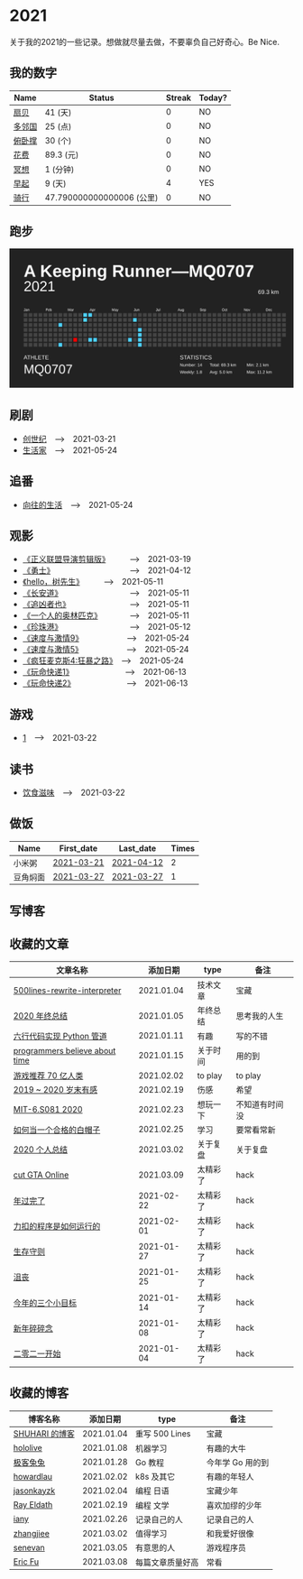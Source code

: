 # 2021
关于我的2021的一些记录。想做就尽量去做，不要辜负自己好奇心。Be Nice.

## 我的数字

<!--START_SECTION:my_number-->
| Name | Status | Streak | Today? | 
 | ---- | ---- | ---- | ---- |
| [扇贝](https://web.shanbay.com/web/users/mq0707/zone) | 41 (天) | 0 | NO |
| [多邻国](https://www.duolingo.com/profile/MQU3K9) | 25 (点) | 0 | NO |
| [俯卧撑](https://github.com/MQ-0707/2021/issues/10) | 30 (个) | 0 | NO |
| [花费](https://github.com/MQ-0707/2021/issues/8) | 89.3 (元) | 0 | NO |
| [冥想](https://github.com/MQ-0707/2021/issues/6) | 1 (分钟) | 0 | NO |
| [早起](https://github.com/MQ-0707/2021/issues/3) | 9 (天) | 4 | YES |
| [骑行](https://github.com/MQ-0707/2021/issues/14) | 47.790000000000006 (公里) | 0 | NO |

<!--END_SECTION:my_number-->

## 跑步

![](https://github.com/MQ-0707/A_Nike_Runner/blob/master/assets/github.svg)

## 刷剧

<!--START_SECTION:my_drama-->
- [创世纪](https://github.com/MQ-0707/2021/issues/7#issuecomment-803507365)　-->　2021-03-21
- [生活家](https://github.com/MQ-0707/2021/issues/7#issuecomment-846671269)　-->　2021-05-24
<!--END_SECTION:my_drama-->

## 追番

<!--START_SECTION:my_bangumi-->
- [向往的生活](https://github.com/MQ-0707/2021/issues/9#issuecomment-846671636)　-->　2021-05-24
<!--END_SECTION:my_bangumi-->

## 观影

<!--START_SECTION:my_movie-->
- [《正义联盟导演剪辑版》](https://github.com/MQ-0707/2021/issues/12#issuecomment-802710376)　　　-->　2021-03-19
- [《勇士》](https://github.com/MQ-0707/2021/issues/12#issuecomment-817419186)　　　　　　　　　　-->　2021-04-12
- [《hello，树先生》](https://github.com/MQ-0707/2021/issues/12#issuecomment-837705558)　　　-->　2021-05-11
- [《长安道》](https://github.com/MQ-0707/2021/issues/12#issuecomment-837710771)　　　　　　　　　-->　2021-05-11
- [《追凶者也》](https://github.com/MQ-0707/2021/issues/12#issuecomment-837713399)　　　　　　　　-->　2021-05-11
- [《一个人的奥林匹克》](https://github.com/MQ-0707/2021/issues/12#issuecomment-837719044)　　　　-->　2021-05-11
- [《珍珠港》](https://github.com/MQ-0707/2021/issues/12#issuecomment-839361515)　　　　　　　　　-->　2021-05-12
- [《速度与激情9》](https://github.com/MQ-0707/2021/issues/12#issuecomment-846669359)　　　　　　-->　2021-05-24
- [《速度与激情5》](https://github.com/MQ-0707/2021/issues/12#issuecomment-846669726)　　　　　　-->　2021-05-24
- [《疯狂麦克斯4:狂暴之路》](https://github.com/MQ-0707/2021/issues/12#issuecomment-846670116)　-->　2021-05-24
- [《玩命快递1》](https://github.com/MQ-0707/2021/issues/12#issuecomment-860176349)　　　　　　　-->　2021-06-13
- [《玩命快递2》](https://github.com/MQ-0707/2021/issues/12#issuecomment-860179095)　　　　　　　-->　2021-06-13
<!--END_SECTION:my_movie-->

## 游戏
<!--START_SECTION:my_game-->
- [1](https://github.com/MQ-0707/2021/issues/4#issuecomment-803824983)　-->　2021-03-22
<!--END_SECTION:my_game-->


## 读书

<!--START_SECTION:my_read-->
- [饮食滋味](https://github.com/MQ-0707/2021/issues/11#issuecomment-803825554)　-->　2021-03-22
<!--END_SECTION:my_read-->

## 做饭

<!--START_SECTION:my_cook-->
| Name | First_date | Last_date | Times | 
 | ---- | ---- | ---- | ---- |
| 小米粥 | [2021-03-21](https://github.com/MQ-0707/2021/issues/13#issuecomment-803503236) | [2021-04-12](https://github.com/MQ-0707/2021/issues/13#issuecomment-817418823) | 2 |
| 豆角焖面 | [2021-03-27](https://github.com/MQ-0707/2021/issues/13#issuecomment-808662016) | [2021-03-27](https://github.com/MQ-0707/2021/issues/13#issuecomment-808662016) | 1 |

<!--END_SECTION:my_cook-->

## 写博客
<!--START_SECTION:my_blog-->

<!--END_SECTION:my_blog-->

## 收藏的文章
| 文章名称 | 添加日期 | type | 备注 |
| ------- | ------- | ---- | ---- |
| [500lines-rewrite-interpreter](https://shuhari.dev/blog/2020/12/500lines-rewrite-interpreter) | 2021.01.04 | 技术文章 | 宝藏 |
| [2020 年终总结](https://blog.changkun.de/posts/2020-summary/) | 2021.01.05 | 年终总结 | 思考我的人生 |
| [六行代码实现 Python 管道](https://aber.sh/articles/Python-Pipe/) | 2021.01.11 | 有趣 | 写的不错 |
| [programmers believe about time](https://gist.github.com/timvisee/fcda9bbdff88d45cc9061606b4b923ca) | 2021.01.15 | 关于时间 | 用的到 |
| [游戏推荐 70 亿人类](https://howardlau.me/game/7-billion-humans.html) | 2021.02.02 | to play | to play |
| [2019 ~ 2020 岁末有感](https://blog.dreamfever.me/2021/02/11/2019-2020-sui-mo-you-gan/) | 2021.02.19 | 伤感 | 希望 |
| [MIT-6.S081 2020](https://reku1997.gitee.io/2020/10/13/mit-os-1/) | 2021.02.23 | 想玩一下 | 不知道有时间没 |
| [如何当一个合格的白帽子](https://key08.com/index.php/2020/12/16/817.html) | 2021.02.25 | 学习 | 要常看常新 |
| [2020 个人总结](http://www.zhangjiee.com/blog/2021/2020-personal-review.html) | 2021.03.02 | 关于复盘 | 关于复盘 |
| [cut GTA Online](https://nee.lv/2021/02/28/How-I-cut-GTA-Online-loading-times-by-70/) | 2021.03.09 | 太精彩了 | hack |
| [年过完了](https://github.com/yihong0618/gitblog/issues/206) | 2021-02-22 | 太精彩了 | hack |
| [力扣的程序是如何运行的](https://github.com/yihong0618/gitblog/issues/205) | 2021-02-01 | 太精彩了 | hack |
| [生存守则](https://github.com/yihong0618/gitblog/issues/204) | 2021-01-27 | 太精彩了 | hack |
| [沮丧](https://github.com/yihong0618/gitblog/issues/203) | 2021-01-25 | 太精彩了 | hack |
| [今年的三个小目标](https://github.com/yihong0618/gitblog/issues/202) | 2021-01-14 | 太精彩了 | hack |
| [新年碎碎念](https://github.com/yihong0618/gitblog/issues/201) | 2021-01-08 | 太精彩了 | hack |
| [二零二一开始](https://github.com/yihong0618/gitblog/issues/200) |2021-01-04 | 太精彩了 | hack |


## 收藏的博客
| 博客名称 | 添加日期 | type | 备注 |
| ------- | ------- | ---- | ---- |
| [SHUHARI 的博客](https://shuhari.dev/blog/) | 2021.01.04 | 重写 500 Lines | 宝藏 |
| [hololive](https://hololive.me/archive/) | 2021.01.08 | 机器学习 | 有趣的大牛 |
| [极客兔兔](https://geektutu.com/) | 2021.01.28 | Go 教程 | 今年学 Go 用的到 |
| [howardlau](https://howardlau.me/) | 2021.02.02 | k8s 及其它 | 有趣的年轻人 |
| [jasonkayzk](https://jasonkayzk.github.io/) | 2021.02.04 | 编程 日语 | 宝藏少年 |
| [Ray Eldath](https://ray-eldath.me/) | 2021.02.19 | 编程 文学 | 喜欢加缪的少年 |
| [iany](https://blog.iany.me/) | 2021.02.26 | 记录自己的人 | 记录自己的人 |
| [zhangjiee](http://www.zhangjiee.com/) | 2021.03.02 | 值得学习 | 和我爱好很像 |
| [senevan](https://blog.senevan.com/archives/) | 2021.03.05 | 有意思的人 | 游戏程序员 |
| [Eric Fu](https://ericfu.me/) | 2021.03.08 | 每篇文章质量好高 | 常看 |

